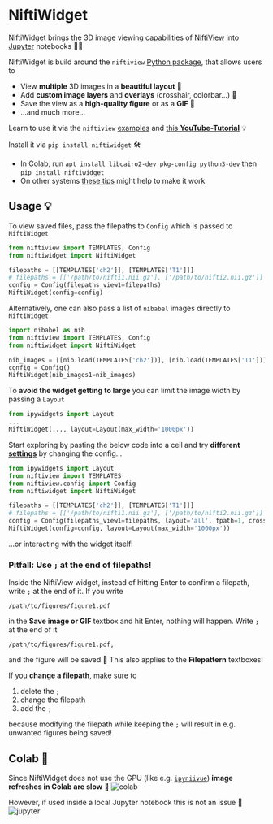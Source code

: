 # NiftiWidget

NiftiWidget brings the 3D image viewing capabilities of [NiftiView](https://github.com/codingfisch/niftiview_app) into [Jupyter](https://jupyter.org/) notebooks 👩‍💻

NiftiWidget is build around the `niftiview` [Python package](https://github.com/codingfisch/niftiview), that allows users to
- View **multiple** 3D images in a **beautiful layout** 🧩
- Add **custom image layers** and **overlays** (crosshair, colorbar...) 📑
- Save the view as a **high-quality figure** or as a **GIF** 💾
- ...and much more...

Learn to use it via the `niftiview` [examples](https://github.com/codingfisch/niftiview/tree/main/examples) and [this **YouTube-Tutorial**](https://www.youtube.com/) 💡

Install it via `pip install niftiwidget` 🛠️
- In Colab, run `apt install libcairo2-dev pkg-config python3-dev` then `pip install niftiwidget`
- On other systems [these tips](https://github.com/codingfisch/niftiview_app?tab=readme-ov-file#bugfixes-) might help to make it work
## Usage 💡
To view saved files, pass the filepaths to `Config` which is passed to `NiftiWidget`
```python
from niftiview import TEMPLATES, Config
from niftiwidget import NiftiWidget

filepaths = [[TEMPLATES['ch2']], [TEMPLATES['T1']]]
# filepaths = [['/path/to/nifti1.nii.gz'], ['/path/to/nifti2.nii.gz']]
config = Config(filepaths_view1=filepaths)
NiftiWidget(config=config)
```
Alternatively, one can also pass a list of `nibabel` images directly to `NiftiWidget`
```python
import nibabel as nib
from niftiview import TEMPLATES, Config
from niftiwidget import NiftiWidget

nib_images = [[nib.load(TEMPLATES['ch2'])], [nib.load(TEMPLATES['T1'])]]
config = Config()
NiftiWidget(nib_images1=nib_images)
```
To **avoid the widget getting to large** you can limit the image width by passing a `Layout`
```python
from ipywidgets import Layout
...
NiftiWidget(..., layout=Layout(max_width='1000px'))
```
Start exploring by pasting the below code into a cell and try **different [settings](https://github.com/codingfisch/niftiview/blob/main/niftiview/config.py#L21)** by changing the config...
```python
from ipywidgets import Layout
from niftiview import TEMPLATES
from niftiview.config import Config
from niftiwidget import NiftiWidget

filepaths = [[TEMPLATES['ch2']], [TEMPLATES['T1']]]
# filepaths = [['/path/to/nifti1.nii.gz'], ['/path/to/nifti2.nii.gz']]
config = Config(filepaths_view1=filepaths, layout='all', fpath=1, crosshair=True)
NiftiWidget(config=config, layout=Layout(max_width='1000px'))
```
...or interacting with the widget itself!

### Pitfall: Use `;` at the end of filepaths!
Inside the NiftiView widget, instead of hitting Enter to confirm a filepath, write `;` at the end of it. If you write
```
/path/to/figures/figure1.pdf
```
in the **Save image or GIF** textbox and hit Enter, nothing will happen. Write `;` at the end of it 
```
/path/to/figures/figure1.pdf;
```
and the figure will be saved 🎉 This also applies to the **Filepattern** textboxes!

If you **change a filepath**, make sure to 
1. delete the `;`
2. change the filepath
3. add the `;`

because modifying the filepath while keeping the `;` will result in e.g. unwanted figures being saved!

## Colab 🐌
Since NiftiWidget does not use the GPU (like e.g. [`ipyniivue`](https://github.com/niivue/ipyniivue)) **image refreshes in Colab are slow** 🐌
![colab](https://github.com/user-attachments/assets/256cc923-da88-47c3-a21a-b610410de7d8)

However, if used inside a local Jupyter notebook this is not an issue 🐇
![jupyter](https://github.com/user-attachments/assets/28e18b8f-402d-4e58-a693-7906e974eb4d)
